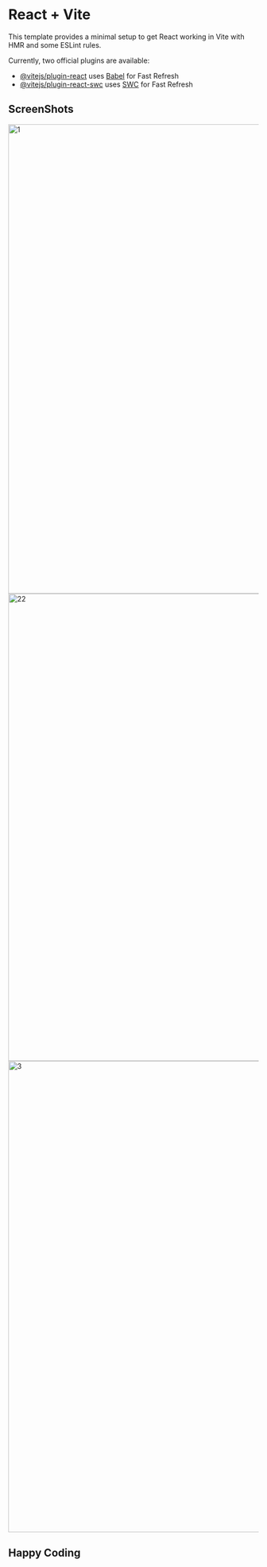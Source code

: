 # React + Vite

This template provides a minimal setup to get React working in Vite with HMR and some ESLint rules.

Currently, two official plugins are available:

- [@vitejs/plugin-react](https://github.com/vitejs/vite-plugin-react/blob/main/packages/plugin-react/README.md) uses [Babel](https://babeljs.io/) for Fast Refresh
- [@vitejs/plugin-react-swc](https://github.com/vitejs/vite-plugin-react-swc) uses [SWC](https://swc.rs/) for Fast Refresh

<h2>ScreenShots</h2>
<img width="945" alt="1" src="https://github.com/Akshat162001/NewApp/assets/112319520/2ae34f8e-3537-4bf0-b010-6661fd283381">
 <img width="941" alt="22" src="https://github.com/Akshat162001/NewApp/assets/112319520/a422017e-d9e7-4f7b-a52c-6035170e2448">
<img width="949" alt="3" src="https://github.com/Akshat162001/NewApp/assets/112319520/5cad5af4-c791-40fb-a80b-dbba7370d9eb">

<h2>Happy Coding </h2>
